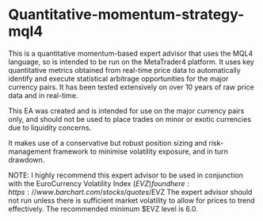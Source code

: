 # Quantitative-momentum-strategy-mql4
This is a quantitative momentum-based expert advisor that uses the MQL4 language, so is intended to be run on the MetaTrader4 platform. It uses key quantitative metrics obtained from real-time price data to automatically identify and execute statistical arbitrage opportunities for the major currency pairs. It has been tested extensively on over 10 years of raw price data and in real-time.

This EA was created and is intended for use on the major currency pairs only, and should not be used to place trades on minor or exotic currencies due to liquidity concerns.

It makes use of a conservative but robust position sizing and risk-management framework to minimise volatility exposure, and in turn drawdown.

NOTE: I highly recommend this expert advisor to be used in conjunction with the EuroCurrency Volatility Index ($EVZ) found here: https://www.barchart.com/stocks/quotes/$EVZ 
The expert advisor should not run unless there is sufficient market volatility to allow for prices to trend effectively. The recommended minimum $EVZ level is 6.0.
